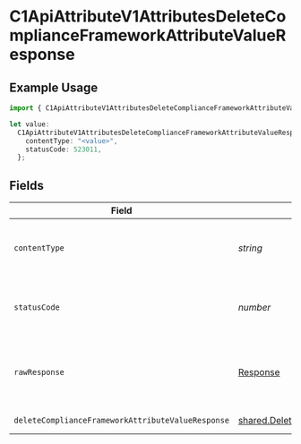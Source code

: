 # C1ApiAttributeV1AttributesDeleteComplianceFrameworkAttributeValueResponse

## Example Usage

```typescript
import { C1ApiAttributeV1AttributesDeleteComplianceFrameworkAttributeValueResponse } from "conductorone-sdk-typescript/sdk/models/operations";

let value:
  C1ApiAttributeV1AttributesDeleteComplianceFrameworkAttributeValueResponse = {
    contentType: "<value>",
    statusCode: 523011,
  };
```

## Fields

| Field                                                                                                                                   | Type                                                                                                                                    | Required                                                                                                                                | Description                                                                                                                             |
| --------------------------------------------------------------------------------------------------------------------------------------- | --------------------------------------------------------------------------------------------------------------------------------------- | --------------------------------------------------------------------------------------------------------------------------------------- | --------------------------------------------------------------------------------------------------------------------------------------- |
| `contentType`                                                                                                                           | *string*                                                                                                                                | :heavy_check_mark:                                                                                                                      | HTTP response content type for this operation                                                                                           |
| `statusCode`                                                                                                                            | *number*                                                                                                                                | :heavy_check_mark:                                                                                                                      | HTTP response status code for this operation                                                                                            |
| `rawResponse`                                                                                                                           | [Response](https://developer.mozilla.org/en-US/docs/Web/API/Response)                                                                   | :heavy_check_mark:                                                                                                                      | Raw HTTP response; suitable for custom response parsing                                                                                 |
| `deleteComplianceFrameworkAttributeValueResponse`                                                                                       | [shared.DeleteComplianceFrameworkAttributeValueResponse](../../../sdk/models/shared/deletecomplianceframeworkattributevalueresponse.md) | :heavy_minus_sign:                                                                                                                      | Successful response                                                                                                                     |